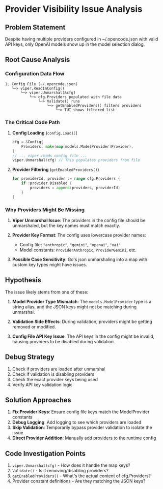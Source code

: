 # Provider Visibility Issue Analysis

## Problem Statement
Despite having multiple providers configured in ~/.opencode.json with valid API keys, only OpenAI models show up in the model selection dialog.

## Root Cause Analysis

### Configuration Data Flow
```
1. Config File (~/.opencode.json)
   └─> viper.ReadInConfig()
       └─> viper.Unmarshal(&cfg)
           └─> cfg.Providers populated with file data
               └─> Validate() runs
                   └─> getEnabledProviders() filters providers
                       └─> TUI shows filtered list
```

### The Critical Code Path

1. **Config Loading** (`config.Load()`)
   ```go
   cfg = &Config{
       Providers: make(map[models.ModelProvider]Provider),
   }
   // ... viper reads config file ...
   viper.Unmarshal(cfg) // This populates providers from file
   ```

2. **Provider Filtering** (`getEnabledProviders()`)
   ```go
   for providerId, provider := range cfg.Providers {
       if !provider.Disabled {
           providers = append(providers, providerId)
       }
   }
   ```

### Why Providers Might Be Missing

1. **Viper Unmarshal Issue**: The providers in the config file should be unmarshaled, but the key names must match exactly.

2. **Provider Key Format**: The config uses lowercase provider names:
   - Config file: `"anthropic"`, `"gemini"`, `"openai"`, `"xai"`
   - Model constants: `ProviderAnthropic`, `ProviderGemini`, etc.

3. **Possible Case Sensitivity**: Go's json unmarshaling into a map with custom key types might have issues.

## Hypothesis

The issue likely stems from one of these:

1. **Model Provider Type Mismatch**: The `models.ModelProvider` type is a string alias, and the JSON keys might not be matching during unmarshal.

2. **Validation Side Effects**: During validation, providers might be getting removed or modified.

3. **Config File API Key Issue**: The API keys in the config might be invalid, causing providers to be disabled during validation.

## Debug Strategy

1. Check if providers are loaded after unmarshal
2. Check if validation is disabling providers
3. Check the exact provider keys being used
4. Verify API key validation logic

## Solution Approaches

1. **Fix Provider Keys**: Ensure config file keys match the ModelProvider constants
2. **Debug Logging**: Add logging to see which providers are loaded
3. **Skip Validation**: Temporarily bypass provider validation to isolate the issue
4. **Direct Provider Addition**: Manually add providers to the runtime config

## Code Investigation Points

1. `viper.Unmarshal(cfg)` - How does it handle the map keys?
2. `Validate()` - Is it removing/disabling providers?
3. `getEnabledProviders()` - What's the actual content of cfg.Providers?
4. Provider constant definitions - Are they matching the JSON keys?